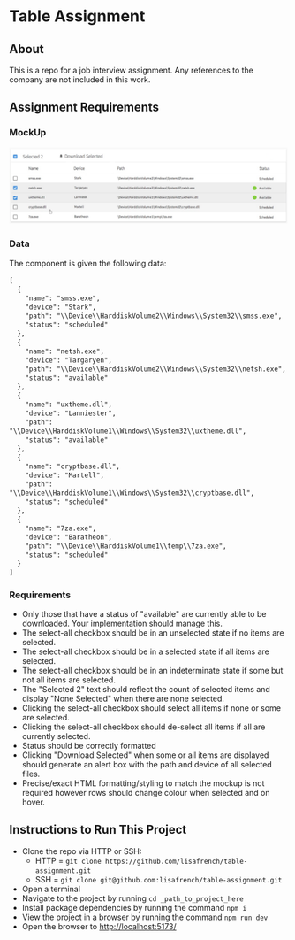 # Table Assignment

## About

This is a repo for a job interview assignment. Any references to the company are not included in this work.

## Assignment Requirements

### MockUp

![Mockup image](https://github.com/lisafrench/table-assignment/blob/main/mockup_image.png?raw=true)

### Data

The component is given the following data:

```
[
  {
    "name": "smss.exe",
    "device": "Stark",
    "path": "\\Device\\HarddiskVolume2\\Windows\\System32\\smss.exe",
    "status": "scheduled"
  },
  {
    "name": "netsh.exe",
    "device": "Targaryen",
    "path": "\\Device\\HarddiskVolume2\\Windows\\System32\\netsh.exe",
    "status": "available"
  },
  {
    "name": "uxtheme.dll",
    "device": "Lanniester",
    "path": "\\Device\\HarddiskVolume1\\Windows\\System32\\uxtheme.dll",
    "status": "available"
  },
  {
    "name": "cryptbase.dll",
    "device": "Martell",
    "path": "\\Device\\HarddiskVolume1\\Windows\\System32\\cryptbase.dll",
    "status": "scheduled"
  },
  {
    "name": "7za.exe",
    "device": "Baratheon",
    "path": "\\Device\\HarddiskVolume1\\temp\\7za.exe",
    "status": "scheduled"
  }
]
```

### Requirements

- Only those that have a status of "available" are currently able to be downloaded. Your implementation should manage this.
- The select-all checkbox should be in an unselected state if no items are selected.
- The select-all checkbox should be in a selected state if all items are selected.
- The select-all checkbox should be in an indeterminate state if some but not all items are selected.
- The "Selected 2" text should reflect the count of selected items and display "None Selected" when there are none selected.
- Clicking the select-all checkbox should select all items if none or some are selected.
- Clicking the select-all checkbox should de-select all items if all are currently selected.
- Status should be correctly formatted
- Clicking "Download Selected" when some or all items are displayed should generate an alert box with the path and device of all selected files.
- Precise/exact HTML formatting/styling to match the mockup is not required however rows should change colour when selected and on hover.

## Instructions to Run This Project

- Clone the repo via HTTP or SSH:
  - HTTP = `git clone https://github.com/lisafrench/table-assignment.git`
  - SSH = `git clone git@github.com:lisafrench/table-assignment.git`
- Open a terminal
- Navigate to the project by running `cd _path_to_project_here`
- Install package dependencies by running the command `npm i`
- View the project in a browser by running the command `npm run dev`
- Open the browser to [http://localhost:5173/](http://localhost:5173/)
